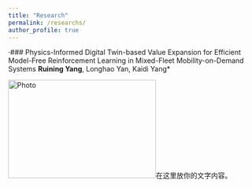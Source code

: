 ```yaml
---
title: "Research"
permalink: /researchs/
author_profile: true
---
```




&middot;### Physics-Informed Digital Twin-based Value Expansion for Efficient Model-Free Reinforcement Learning in Mixed-Fleet Mobility-on-Demand Systems
**Ruining Yang**, Longhao Yan, Kaidi Yang*

<img src="https://520yrn.github.io//files/1.png" alt="Photo" style="width:300px;height:200px;"/>在这里放你的文字内容。
